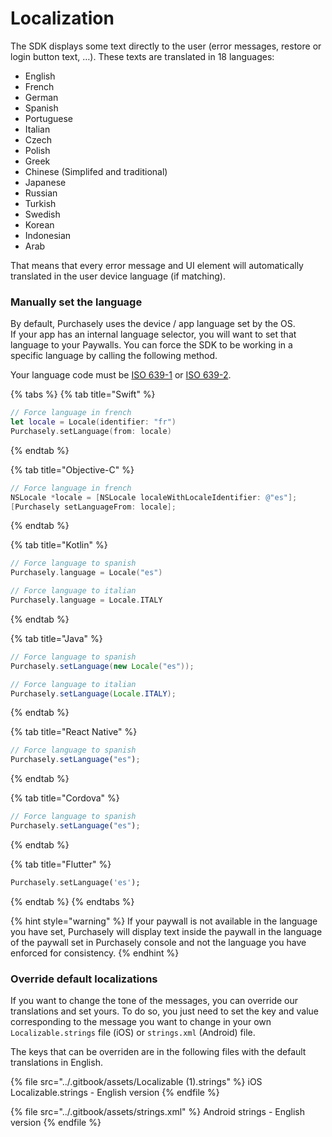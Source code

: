 # Localization

The SDK displays some text directly to the user (error messages, restore or login button text, …). These texts are translated in 18 languages:

* English
* French
* German
* Spanish
* Portuguese
* Italian
* Czech
* Polish
* Greek
* Chinese (Simplifed and traditional)
* Japanese
* Russian
* Turkish
* Swedish
* Korean
* Indonesian
* Arab

That means that every error message and UI element will automatically translated in the user device language (if matching).

### Manually set the language

By default, Purchasely uses the device / app language set by the OS.\
If your app has an internal language selector, you will want to set that language to your Paywalls. You can force the SDK to be working in a specific language by calling the following method.

Your language code must be [ISO 639-1](https://fr.wikipedia.org/wiki/Liste\_des\_codes\_ISO\_639-1) or [ISO 639-2](https://fr.wikipedia.org/wiki/Liste\_des\_codes\_ISO\_639-2).

{% tabs %}
{% tab title="Swift" %}
```swift
// Force language in french
let locale = Locale(identifier: "fr")
Purchasely.setLanguage(from: locale)
```
{% endtab %}

{% tab title="Objective-C" %}
```objectivec
// Force language in french
NSLocale *locale = [NSLocale localeWithLocaleIdentifier: @"es"];
[Purchasely setLanguageFrom: locale];
```
{% endtab %}

{% tab title="Kotlin" %}
```kotlin
// Force language to spanish
Purchasely.language = Locale("es")

// Force language to italian
Purchasely.language = Locale.ITALY
```
{% endtab %}

{% tab title="Java" %}
```java
// Force language to spanish
Purchasely.setLanguage(new Locale("es"));

// Force language to italian
Purchasely.setLanguage(Locale.ITALY);
```
{% endtab %}

{% tab title="React Native" %}
```typescript
// Force language to spanish
Purchasely.setLanguage("es");
```
{% endtab %}

{% tab title="Cordova" %}
```javascript
// Force language to spanish
Purchasely.setLanguage("es");
```
{% endtab %}

{% tab title="Flutter" %}
```dart
Purchasely.setLanguage('es');
```
{% endtab %}
{% endtabs %}

{% hint style="warning" %}
If your paywall is not available in the language you have set, Purchasely will display text inside the paywall in the language of the paywall set in Purchasely console and not the language you have enforced for consistency.
{% endhint %}

### Override default localizations

If you want to change the tone of the messages, you can override our translations and set yours. To do so, you just need to set the key and value corresponding to the message you want to change in your own `Localizable.strings` file (iOS) or `strings.xml` (Android) file.

The keys that can be overriden are in the following files with the default translations in English.

{% file src="../.gitbook/assets/Localizable (1).strings" %}
iOS Localizable.strings - English version
{% endfile %}

{% file src="../.gitbook/assets/strings.xml" %}
Android strings - English version
{% endfile %}

